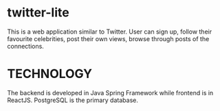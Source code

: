 # twitter-lite

This is a web application similar to Twitter.
User can sign up, follow their favourite celebrities, post their own views, browse through posts of the connections.

# TECHNOLOGY 
The backend is developed in Java Spring Framework while frontend is in ReactJS.
PostgreSQL is the primary database.
